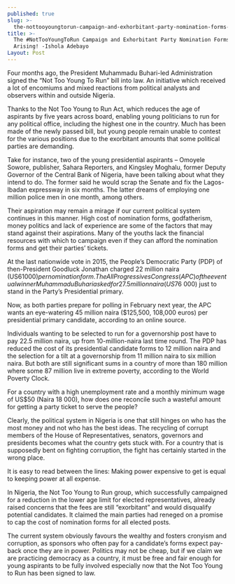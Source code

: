 ```yaml
---
published: true
slug: >-
  the-nottooyoungtorun-campaign-and-exhorbitant-party-nomination-forms-matters-arising-ishola-adebayo
title: >-
  The #NotTooYoungToRun Campaign and Exhorbitant Party Nomination Forms: Matters
  Arising! -Ishola Adebayo
Layout: Post
---
```

Four months ago, the President Muhammadu Buhari-led Administration signed the “Not Too Young To Run” bill into law. An initiative which received a lot of encomiums and mixed reactions from political analysts and observers within and outside Nigeria. 

Thanks to the Not Too Young to Run Act, which reduces the age of aspirants by five years across board, enabling young politicians to run for any political office, including the highest one in the country.
Much has been made of the newly passed bill, but young people remain unable to contest for the various positions due to the exorbitant amounts that some political parties are demanding. 

Take for instance, two of the young presidential aspirants – Omoyele Sowore, publisher, Sahara Reporters, and Kingsley Moghalu, former Deputy Governor of the Central Bank of Nigeria, have been talking about what they intend to do. The former said he would scrap the Senate and fix the Lagos- Ibadan expressway in six months. The latter dreams of employing one million police men in one month, among others.

Their aspiration may remain a mirage if our current political system continues in this manner. High cost of nomination forms, godfatherism, money politics and lack of experience are some of the factors that may stand against their aspirations. Many of the youths lack the financial resources with which to campaign even if they can afford the nomination forms and get their parties’ tickets.

 At the last nationwide vote in 2015, the People’s Democratic Party (PDP) of then-President Goodluck Jonathan charged 22 million naira (US$61 000) per nomination form. The All Progressives Congress (APC) of the eventual winner Muhammadu Buhari asked for 27.5 million naira (US$76 000) just to stand in the Party’s Presidential primary.
 
Now, as both parties prepare for polling in February next year, the APC wants an eye-watering 45 million naira ($125,500, 108,000 euros) per presidential primary candidate, according to an online source. 

Individuals wanting to be selected to run for a governorship post have to pay 22.5 million naira, up from 10-million-naira last time round. The PDP has reduced the cost of its presidential candidate forms to 12 million naira and the selection for a tilt at a governorship from 11 million naira to six million naira. But both are still significant sums in a country of more than 180 million where some 87 million live in extreme poverty, according to the World Poverty Clock.

For a country with a high unemployment rate and a monthly minimum wage of US$50 (Naira 18 000), how does one reconcile such a wasteful amount for getting a party ticket to serve the people? 

Clearly, the political system in Nigeria is one that still hinges on who has the most money and not who has the best ideas. The recycling of corrupt members of the House of Representatives, senators, governors and presidents becomes what the country gets stuck with. For a country that is supposedly bent on fighting corruption, the fight has certainly started in the wrong place.

It is easy to read between the lines: Making power expensive to get is equal to keeping power at all expense. 

In Nigeria, the Not Too Young to Run group, which successfully campaigned for a reduction in the lower age limit for elected representatives, already raised concerns that the fees are still “exorbitant” and would disqualify potential candidates. It claimed the main parties had reneged on a promise to cap the cost of nomination forms for all elected posts.

The current system obviously favours the wealthy and fosters cronyism and corruption, as sponsors who often pay for a candidate’s forms expect pay-back once they are in power. Politics may not be cheap, but if we claim we are practicing democracy as a country, it must be free and fair enough for young aspirants to be fully involved especially now that the Not  Too Young to Run has been signed to law.

